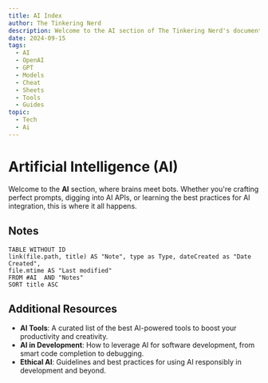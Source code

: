 ```yaml
---
title: AI Index
author: The Tinkering Nerd
description: Welcome to the AI section of The Tinkering Nerd's documentation, featuring tools, tutorials, and cheat sheets on AI, OpenAI, GPT models, and more.
date: 2024-09-15
tags:
  - AI
  - OpenAI
  - GPT
  - Models
  - Cheat
  - Sheets
  - Tools
  - Guides
topic:
  - Tech
  - Ai
---
```


# Artificial Intelligence (AI)

Welcome to the **AI** section, where brains meet bots. Whether you're crafting perfect prompts, digging into AI APIs, or learning the best practices for AI integration, this is where it all happens.

## Notes
```dataview  
TABLE WITHOUT ID  
link(file.path, title) AS "Note", type as Type, dateCreated as "Date Created", 
file.mtime AS "Last modified"  
FROM #AI  AND "Notes"
SORT title ASC
```


## Additional Resources

- **AI Tools**: A curated list of the best AI-powered tools to boost your productivity and creativity.
- **AI in Development**: How to leverage AI for software development, from smart code completion to debugging.
- **Ethical AI**: Guidelines and best practices for using AI responsibly in development and beyond.
